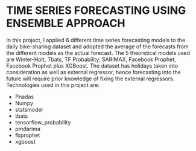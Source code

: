 # TIME SERIES FORECASTING USING ENSEMBLE APPROACH
In this project, I applied 6 different time series forecasting models to the daily bike-sharing dataset and adopted the average of the forecasts from the different models as the actual forecast. The 5 theoretical models used are Winter-Holt, Tbats, TF Probability, SARIMAX, Facebook Prophet, Facebook Prophet plus XGBoost. The dataset has holidays taken into consideration as well as external regressor, hence forecasting into the future will require prior knowledge of fixing the external regressors. Technologies used in this project are:
 - Pnadas
 - Numpy
 - statsmodel
 - tbats
 - tensorflow_probability
 - pmdarima
 - fbprophet
 - xgboost
